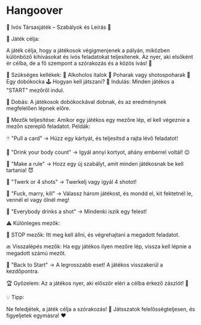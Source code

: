 # Hangoover

🍻 Ivós Társasjáték – Szabályok és Leírás 🍻


🎯 Játék célja:

A játék célja, hogy a játékosok végigmenjenek a pályán, miközben különböző kihívásokat és ivós feladatokat teljesítenek. Az nyer, aki elsőként ér célba, de a fő szempont a szórakozás és a közös ivás! 🥳


🍹 Szükséges kellékek:
🍾 Alkoholos italok
🥃 Poharak vagy shotospoharak
🎲 Egy dobókocka
🕹️ Hogyan kell játszani?
🏁 Indulás: Minden játékos a "START" mezőről indul.


🎲 Dobás: A játékosok dobókockával dobnak, és az eredménynek megfelelően lépnek előre.


📌 Mezők teljesítése: Amikor egy játékos egy mezőre lép, el kell végeznie a mezőn szereplő feladatot. Példák:

🃏 "Pull a card" → Húzz egy kártyát, és teljesítsd a rajta lévő feladatot!

🔢 "Drink your body count" → Igyál annyi kortyot, ahány emberrel voltál! 😉

📜 "Make a rule" → Hozz egy új szabályt, amit minden játékosnak be kell tartania! 😈

🍑 "Twerk or 4 shots" → Twerkelj vagy igyál 4 shotot!

💍 "Fuck, marry, kill" → Válassz három játékost, és mondd el, kit fektetnél le, vennél el vagy ölnél meg!

🥃 "Everybody drinks a shot" → Mindenki iszik egy felest!








⚠️ Különleges mezők:

🛑 STOP mezők: Itt meg kell állni, és végrehajtani a megadott feladatot.

🔙 Visszalépés mezők: Ha egy játékos ilyen mezőre lép, vissza kell lépnie a megadott számú mezőt.

🚨 "Back to Start" → A legrosszabb eset! A játékos visszakerül a kezdőpontra.

🏆 Győzelem: Az a játékos nyer, aki először eléri a célba érkező zászlót! 🏁



💡 Tipp:

Ne feledjétek, a játék célja a szórakozás! 🤪 Játsszatok felelősségteljesen, és figyeljetek egymásra! ❤️
